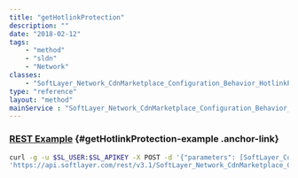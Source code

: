 ```yaml
---
title: "getHotlinkProtection"
description: ""
date: "2018-02-12"
tags:
    - "method"
    - "sldn"
    - "Network"
classes:
    - "SoftLayer_Network_CdnMarketplace_Configuration_Behavior_HotlinkProtection"
type: "reference"
layout: "method"
mainService : "SoftLayer_Network_CdnMarketplace_Configuration_Behavior_HotlinkProtection"
---
```


### [REST Example](#getHotlinkProtection-example) <a href="/article/rest/"><i class="fas fa-question"></i></a> {#getHotlinkProtection-example .anchor-link} 
```bash
curl -g -u $SL_USER:$SL_APIKEY -X POST -d '{"parameters": [SoftLayer_Container_Network_CdnMarketplace_Configuration_Input]}' \
'https://api.softlayer.com/rest/v3.1/SoftLayer_Network_CdnMarketplace_Configuration_Behavior_HotlinkProtection/getHotlinkProtection'
```

